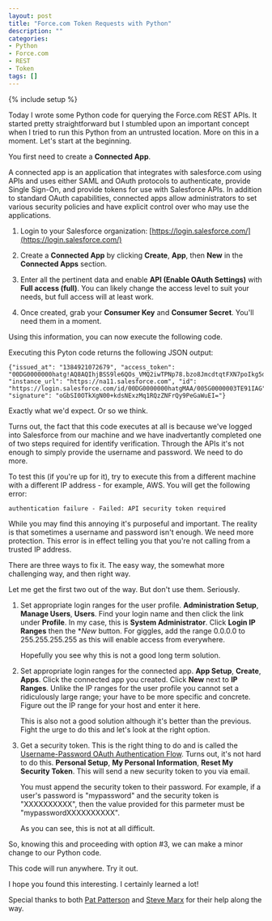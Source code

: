 ```yaml
---
layout: post
title: "Force.com Token Requests with Python"
description: ""
categories:
- Python
- Force.com
- REST
- Token
tags: []
---
```

{% include setup %}

Today I wrote some Python code for querying the Force.com REST APIs. It started pretty straightforward but I stumbled upon an important concept when I tried to run this Python from an untrusted location. More on this in a moment. Let's start at the beginning.

You first need to create a **Connected App**.

A connected app is an application that integrates with salesforce.com using APIs and uses either SAML and OAuth protocols to authenticate, provide Single Sign-On, and provide tokens for use with Salesforce APIs. In addition to standard OAuth capabilities, connected apps allow administrators to set various security policies and have explicit control over who may use the applications.

1. Login to your Salesforce organization: [https://login.salesforce.com/](https://login.salesforce.com/)

2. Create a **Connected App** by clicking **Create**, **App**, then **New** in the **Connected Apps** section.

3. Enter all the pertinent data and enable **API (Enable OAuth Settings)** with **Full access (full)**. You can likely change the access level to suit your needs, but full access will at least work.

4. Once created, grab your **Consumer Key** and **Consumer Secret**. You'll need them in a moment.

Using this information, you can now execute the following code.

<script src="https://gist.github.com/7557434.js?file=gettoken_local.py" type="text/javascript"></script>

Executing this Pyton code returns the following JSON output:

	{"issued_at": "1384921072679", "access_token": "00DG0000000hatg!AQ8AQIhjBSS9le6QOs_VMQ2iwTPNp78.bzo8JmcdtqtFXN7poIkg5dm6HxpeHPBQhhpw3GXs7383kAM0pWMSmaKlIxO7.GTu", "instance_url": "https://na11.salesforce.com", "id": "https://login.salesforce.com/id/00DG0000000hatgMAA/005G0000003TE91IAG", "signature": "oGbSI0OTkXgN00+kdsNExzMq1RQzZNFrQy9PeGaWuEI="}

Exactly what we'd expect. Or so we think.

Turns out, the fact that this code executes at all is because we've logged into Salesforce from our machine and we have inadvertantly completed one of two steps required for identify verification. Through the APIs it's not enough to simply provide the username and password. We need to do more.

To test this (if you're up for it), try to execute this from a different machine with a different IP address - for example, AWS. You will get the following error:

	authentication failure - Failed: API security token required

While you may find this annoying it's purposeful and important. The reality is that sometimes a username and password isn't enough. We need more protection. This error is in effect telling you that you're not calling from a trusted IP address.

There are three ways to fix it. The easy way, the somewhat more challenging way, and then right way.

Let me get the first two out of the way. But don't use them. Seriously.

1. Set appropriate login ranges for the user profile. **Administration Setup**, **Manage Users**, **Users**. Find your login name and then click the link under **Profile**. In my case, this is **System Administrator**. Click **Login IP Ranges** then the **New* button. For giggles, add the range 0.0.0.0 to 255.255.255.255 as this will enable access from everywhere.

	Hopefully you see why this is not a good long term solution.

2. Set appropriate login ranges for the connected app. **App Setup**, **Create**, **Apps**. Click the connected app you created. Click **New** next to **IP Ranges**. Unlike the IP ranges for the user profile you cannot set a ridiculously large range; your have to be more specific and concrete. Figure out the IP range for your host and enter it here.

	This is also not a good solution although it's better than the previous. Fight the urge to do this and let's look at the right option.

3. Get a security token. This is the right thing to do and is called the [Username-Password OAuth Authentication Flow](http://www.salesforce.com/us/developer/docs/api_rest/Content/intro_understanding_username_password_oauth_flow.htm). Turns out, it's not hard to do this. **Personal Setup**, **My Personal Information**, **Reset My Security Token**. This will send a new security token to you via email.

	You must append the security token to their password. For example, if a user's password is "mypassword" and the security token is "XXXXXXXXXX", then the value provided for this parmeter must be "mypasswordXXXXXXXXXX".

	As you can see, this is not at all difficult.

So, knowing this and proceeding with option #3, we can make a minor change to our Python code.

<script src="https://gist.github.com/7557434.js?file=gettoken_remote.py" type="text/javascript"></script>

This code will run anywhere. Try it out.

I hope you found this interesting. I certainly learned a lot!

Special thanks to both [Pat Patterson](https://twitter.com/metadaddy) and [Steve Marx](https://twitter.com/smarx) for their help along the way.